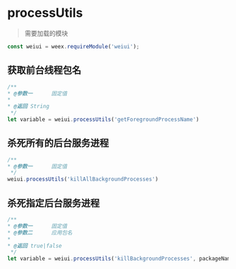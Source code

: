 # processUtils

> 需要加载的模块

```js
const weiui = weex.requireModule('weiui');
```

## 获取前台线程包名
```js
/**
* @参数一      固定值
* 
* @返回 String
 */
let variable = weiui.processUtils('getForegroundProcessName')
```

## 杀死所有的后台服务进程
```js
/**
* @参数一      固定值
 */
weiui.processUtils('killAllBackgroundProcesses')
```

## 杀死指定后台服务进程
```js
/**
* @参数一      固定值
* @参数二      应用包名
* 
* @返回 true|false
 */
let variable = weiui.processUtils('killBackgroundProcesses', packageName)
```



